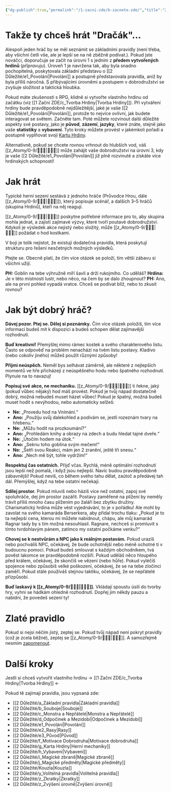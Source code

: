```yaml
---
{"dg-publish":true,"permalink":"/1-zacni-zde/b-zacnete-zde/","title":"Začněte ZDE"}
---
```


# Takže ty chceš hrát "Dračák"...
Alespoň jeden hráč by se měl seznámit se základními pravidly (není třeba, aby všichni četli vše, ale je lepší se na ně zběžně podívat.). Pokud jste nováčci, doporučuje se začít na úrovni 1 s jedním z **předem vytvořených hrdinů** (*připravuju*). Úroveň 1 je navržena tak, aby byla snadno pochopitelná, poskytovala základní představu o [[2 Důležité/e1_Povolání\|Povolání]] a postupně představovala pravidla, aniž by byla příliš náročná. S přibývajícími úrovněmi a postupem v dobrodružství se zvyšuje složitost a taktická hloubka.

Pokud máte zkušenosti s RPG, klidně si vytvořte vlastního hrdinu od začátku (viz [[1 Začni ZDE/c_Tvorba Hrdiny\|Tvorba Hrdiny]]). Při vytváření hrdiny bude pravděpodobně nejdůležitější, jaké je vaše [[2 Důležité/e1_Povolání\|Povolání]], protože to nejvíce ovlivní, jak budete interagovat se světem. Začněte tam. Poté můžete rozvinout další důležité aspekty své postavy, jako je **původ**, **zázemí**, **jazyky**, které znáte, stejně jako vaše **statistiky** a **vybavení**. Tyto kroky můžete provést v jakémkoli pořadí a postupně vyplňovat svojí [Kartu Hrdiny](https://docs.google.com/spreadsheets/d/11W7PySs31Y6oRy6VHrtDuCUBzXOrV9LvvMbDaOu21D0/edit?usp=sharing).

Alternativně, pokud se chcete rovnou vrhnout do hlubších vod, váš [[z_Atomy/0-9/🧙🏼‍♂️\|🧙🏼‍♂️]] může zahájit vaše dobrodružství na úrovni 3, kdy je vaše [[2 Důležité/e1_Povolání\|Povolání]] již plně rozvinuté a získáte více hrdinských schopností!
# Jak hrát
Typické herní sezení sestává z jednoho hráče (Průvodce Hrou, dále [[z_Atomy/0-9/🧙🏼‍♂️\|🧙🏼‍♂️]]), který popisuje scénář, a dalších 3–5 hráčů (skupina Hrdinů), kteří na něj reagují.

[[z_Atomy/0-9/🧙🏼‍♂️\|🧙🏼‍♂️]] poskytne potřebné informace pro to, aby skupina mohla jednat, a zajistí zajímavé výzvy, které tvoří poutavé dobrodružství. Kdykoli je výsledek akce nejistý nebo složitý, může [[z_Atomy/0-9/🧙🏼‍♂️\|🧙🏼‍♂️]] požádat o hod kostkami.

V boji je tolik nejistot, že existují dodatečná pravidla, která poskytují strukturu pro řešení nesčetných možných výsledků.

Ptejte se. Obecně platí, že čím více otázek se položí, tím větší zábavu si všichni užijí.

**PH:** Goblin na tebe výhružně míří šavlí a drží rukojmího. Co uděláš?
**Hrdina:** Je v této místnosti lustr, nebo něco, na čem by se dalo zhoupnout?
**PH:** Ano, ale na první pohled vypadá vratce. Chceš se podívat blíž, nebo to zkusit rovnou?
# Jak být dobrý hráč?
**Dávej pozor. Ptej se. Dělej si poznámky.** Čím více otázek položíš, tím více informací budeš mít k dispozici a budeš schopen dělat zajímavější rozhodnutí.

**Buď kreativní!** Přemýšlej mimo rámec kostek a svého charakterového listu. Často se odpověď na problém nenachází na tvém listu postavy. Kladivo (nebo cokoliv jiného) můžeš použít různými způsoby!

**Přijmi neúspěch.** Neměl bys selhávat záměrně, ale některé z nejlepších momentů ve hře přicházejí z neúspěšného hodu nebo špatného rozhodnutí. Plynule na to navazuj!

**Popisuj své akce, ne mechaniku.** [[z_Atomy/0-9/🧙🏼‍♂️\|🧙🏼‍♂️]] ti řekne, jaký (pokud vůbec nějaký) hod máš provést. Pokud je tvůj nápad dostatečně dobrý, možná nebudeš muset házet vůbec! Pokud je špatný, možná budeš muset hodit s nevýhodou, nebo automaticky selžeš:
- **Ne:** „Provedu hod na Vnímání.“  
- **Ano:** „Použiju svůj dalekohled a podívám se, jestli rozeznám tvary na hřebenu.“  
- **Ne:** „Můžu hodit na prozkoumání?“  
- **Ano:** „Prohledám knihy a obrazy na zdech a budu hledat tajné dveře.“  
- **Ne:** „Útočím hodem na útok.“  
- **Ano:** „Seknu toho goblina svým mečem!“  
- **Ne:** „Šetři svou Reakci, mám jen 2 zranění, ještě tři snesu.“  
- **Ano:** „Nech mě být, tohle vydržím!“

**Respektuj čas ostatních.** Přijď včas. Rychlá, méně optimální rozhodnutí jsou lepší než pomalá, i když jsou nejlepší. Navíc budou pravděpodobně zábavnější! Pokud nevíš, co během svého tahu dělat, zaútoč a předávej tah dál. Přemýšlej, když na tebe ostatní nečekají.

**Sdílej prostor.** Pokud mluvíš nebo házíš více než ostatní, zapoj své spoluhráče, dej jim prostor zazářit. Postavy zaměřené na plížení by neměly trávit příliš mnoho času plížením po žaláři bez zbytku družiny. Charismatický hrdina může vést vyjednávání, to je v pořádku! Ale mohl by zavolat na svého kamaráda Berserkera, aby přidal trochu tlaku: „Pokud je to ta nejlepší cena, kterou mi můžete nabídnout, chápu, ale můj kamarád Ragnar tady by s tím možná nesouhlasil. Ragnare, nechceš si promluvit s tímto tvrdohlavým pánem, zatímco my ostatní počkáme venku?“

**Chovej se k nestvůrám a NPC jako k reálným postavám.** Pokud urazíš nebo pochválíš NPC, očekávej, že bude ochotnější nebo méně ochotné ti v budoucnu pomoci. Pokud budeš smlouvat s každým obchodníkem, tvá pověst lakomce se pravděpodobně rozšíří. Pokud uděláš něco hloupého před králem, očekávej, že skončíš ve vězení (nebo hůře). Pokud vyléčíš spojence nebo způsobíš velké poškození, očekávej, že se na tebe zločinci zaměří. Pokud stále používáš stejnou taktiku, očekávej, že se nepřátelé přizpůsobí.

**Buď laskavý k [[z_Atomy/0-9/🧙🏼‍♂️\|🧙🏼‍♂️]].** Vkládají spoustu úsilí do tvorby hry, vyhni se hádkám ohledně rozhodnutí. Dopřej jim někdy pauzu a nabídni, že povedeš sezení ty!
# Zlaté pravidlo
Pokud si nejsi něčím jistý, zeptej se. Pokud tvůj nápad není pokryt pravidly (což je zcela běžné), zeptej se [[z_Atomy/0-9/🧙🏼‍♂️\|🧙🏼‍♂️]]. A samozřejmě nesmím [zapomenout](https://youtu.be/EKEm-VBngcg?t=81).
# Další kroky
Jestli si chceš vytvořit vlastního hrdinu -> [[1 Začni ZDE/c_Tvorba Hrdiny\|Tvorba Hrdiny]] <-

Pokud tě zajímají pravidla, jsou vypsaná zde:
- [[2 Důležité/a_Základní pravidla\|Základní pravidla]]
- [[2 Důležité/b_Souboje\|Souboje]]
- [[2 Důležité/c_Monstra a Nepřátelé\|Monstra a Nepřátelé]]
- [[2 Důležité/d_Odpočinek a Mezidobí\|Odpočinek a Mezidobí]]
- [[2 Důležité/e1_Povolání\|Povolání]]
- [[2 Důležité/e2_Rasy\|Rasy]]
- [[2 Důležité/e3_Původ\|Původ]]
- [[2 Důležité/f_Motivace Dobrodruha\|Motivace dobrodruha]]
- [[2 Důležité/g_Karta Hrdiny\|Herní mechaniky]]
- [[2 Důležité/h_Vybavení\|Vybavení]]
- [[2 Důležité/i_Magické zbraně\|Magické zbraně]]
- [[2 Důležité/j_Magické předměty\|Magické předměty]]
- [[2 Důležité/Kouzla\|Kouzla]]
- [[2 Důležité/y_Volitelná pravidla\|Volitelná pravidla]]
- [[2 Důležité/z_Zkratky\|Zkratky]]
- [[2 Důležité/z_Zvýšení úrovně\|Zvýšení úrovně]]